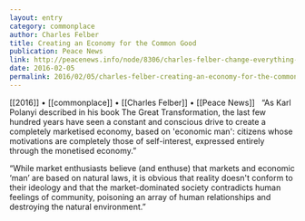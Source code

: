 ```yaml
---
layout: entry
category: commonplace
author: Charles Felber
title: Creating an Economy for the Common Good
publication: Peace News
link: http://peacenews.info/node/8306/charles-felber-change-everything-creating-economy-common-good
date: 2016-02-05
permalink: 2016/02/05/charles-felber-creating-an-economy-for-the-common-good
---
```


[[2016]] • [[commonplace]] • [[Charles Felber]] • [[Peace News]]
 
“As Karl Polanyi described in his book The Great Transformation, the last few hundred years have seen a constant and conscious drive to create a completely marketised economy, based on 'economic man': citizens whose motivations are completely those of self-interest, expressed entirely through the monetised economy.”

“While market enthusiasts believe (and enthuse) that markets and economic ‘man’ are based on natural laws, it is obvious that reality doesn't conform to their ideology and that the market-dominated society contradicts human feelings of community, poisoning an array of human relationships and destroying the natural environment.”

